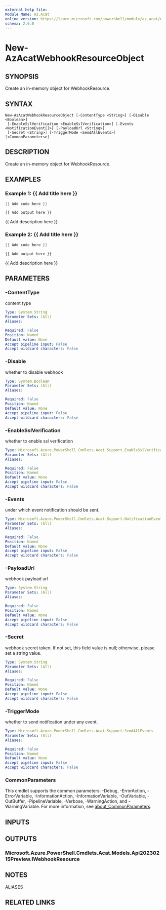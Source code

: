 ```yaml
---
external help file:
Module Name: Az.Acat
online version: https://learn.microsoft.com/powershell/module/az.acat/new-azacatwebhookresourceobject
schema: 2.0.0
---
```


# New-AzAcatWebhookResourceObject

## SYNOPSIS
Create an in-memory object for WebhookResource.

## SYNTAX

```
New-AzAcatWebhookResourceObject [-ContentType <String>] [-Disable <Boolean>]
 [-EnableSslVerification <EnableSslVerification>] [-Events <NotificationEvent[]>] [-PayloadUrl <String>]
 [-Secret <String>] [-TriggerMode <SendAllEvents>] [<CommonParameters>]
```

## DESCRIPTION
Create an in-memory object for WebhookResource.

## EXAMPLES

### Example 1: {{ Add title here }}
```powershell
{{ Add code here }}
```

```output
{{ Add output here }}
```

{{ Add description here }}

### Example 2: {{ Add title here }}
```powershell
{{ Add code here }}
```

```output
{{ Add output here }}
```

{{ Add description here }}

## PARAMETERS

### -ContentType
content type

```yaml
Type: System.String
Parameter Sets: (All)
Aliases:

Required: False
Position: Named
Default value: None
Accept pipeline input: False
Accept wildcard characters: False
```

### -Disable
whether to disable webhook

```yaml
Type: System.Boolean
Parameter Sets: (All)
Aliases:

Required: False
Position: Named
Default value: None
Accept pipeline input: False
Accept wildcard characters: False
```

### -EnableSslVerification
whether to enable ssl verification

```yaml
Type: Microsoft.Azure.PowerShell.Cmdlets.Acat.Support.EnableSslVerification
Parameter Sets: (All)
Aliases:

Required: False
Position: Named
Default value: None
Accept pipeline input: False
Accept wildcard characters: False
```

### -Events
under which event notification should be sent.

```yaml
Type: Microsoft.Azure.PowerShell.Cmdlets.Acat.Support.NotificationEvent[]
Parameter Sets: (All)
Aliases:

Required: False
Position: Named
Default value: None
Accept pipeline input: False
Accept wildcard characters: False
```

### -PayloadUrl
webhook payload url

```yaml
Type: System.String
Parameter Sets: (All)
Aliases:

Required: False
Position: Named
Default value: None
Accept pipeline input: False
Accept wildcard characters: False
```

### -Secret
webhook secret token.
If not set, this field value is null; otherwise, please set a string value.

```yaml
Type: System.String
Parameter Sets: (All)
Aliases:

Required: False
Position: Named
Default value: None
Accept pipeline input: False
Accept wildcard characters: False
```

### -TriggerMode
whether to send notification under any event.

```yaml
Type: Microsoft.Azure.PowerShell.Cmdlets.Acat.Support.SendAllEvents
Parameter Sets: (All)
Aliases:

Required: False
Position: Named
Default value: None
Accept pipeline input: False
Accept wildcard characters: False
```

### CommonParameters
This cmdlet supports the common parameters: -Debug, -ErrorAction, -ErrorVariable, -InformationAction, -InformationVariable, -OutVariable, -OutBuffer, -PipelineVariable, -Verbose, -WarningAction, and -WarningVariable. For more information, see [about_CommonParameters](http://go.microsoft.com/fwlink/?LinkID=113216).

## INPUTS

## OUTPUTS

### Microsoft.Azure.PowerShell.Cmdlets.Acat.Models.Api20230215Preview.IWebhookResource

## NOTES

ALIASES

## RELATED LINKS

